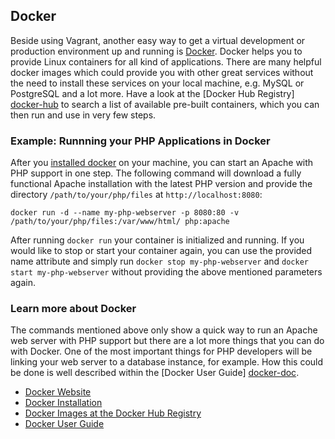 ## Docker 
Beside using Vagrant, another easy way to get a virtual development or production environment up and running is [Docker].
Docker helps you to provide Linux containers for all kind of applications.
There are many helpful docker images which could provide you with other great services without the need to install
these services on your local machine, e.g. MySQL or PostgreSQL and a lot more. Have a look at the [Docker Hub Registry]
[docker-hub] to search a list of available pre-built containers, which you can then run and use in very few steps.

### Example: Runnning your PHP Applications in Docker

After you [installed docker][docker-install] on your machine, you can start an Apache with PHP support in one step.
The following command will download a fully functional Apache installation with the latest PHP version and provide the
directory `/path/to/your/php/files` at `http://localhost:8080`:

```console
docker run -d --name my-php-webserver -p 8080:80 -v /path/to/your/php/files:/var/www/html/ php:apache
```

After running `docker run` your container is initialized and running.
If you would like to stop or start your container again, you can use the provided name attribute and simply run
`docker stop my-php-webserver` and `docker start my-php-webserver` without providing the above mentioned parameters
again.

### Learn more about Docker

The commands mentioned above only show a quick way to run an Apache web server with PHP support but there are a lot
more things that you can do with Docker. One of the most important things for PHP developers will be linking your
web server to a database instance, for example. How this could be done is well described within the [Docker User Guide]
[docker-doc].

* [Docker Website][Docker]
* [Docker Installation][docker-install]
* [Docker Images at the Docker Hub Registry][docker-hub]
* [Docker User Guide][docker-doc]


[Docker]: http://docker.com/
[docker-hub]: https://registry.hub.docker.com/
[docker-install]: https://docs.docker.com/installation/
[docker-doc]: https://docs.docker.com/userguide/
